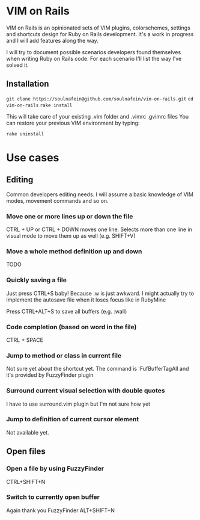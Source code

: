 # VIM on Rails

VIM on Rails is an opinionated sets of VIM plugins, colorschemes, settings
and shortcuts design for Ruby on Rails development. 
It's a work in progress and I will add features along the way.

I will try to document possible scenarios developers found themselves when
writing Ruby on Rails code. For each scenario I'll list the way I've solved it.

## Installation

`git clone https://soulnafein@github.com/soulnafein/vim-on-rails.git`
`cd vim-on-rails`
`rake install`

This will take care of your existing .vim folder and .vimrc .gvimrc files
You can restore your previous VIM environment by typing:

`rake uninstall`

# Use cases

## Editing

Common developers editing needs. I will assume a basic knowledge of VIM modes, 
movement commands and so on.

### Move one or more lines up or down the file

  CTRL + UP or CTRL + DOWN moves one line. Selects more than one line in 
  visual mode to move them up as well (e.g. SHIFT+V)

### Move a whole method definition up and down
 
  TODO

### Quickly saving a file

  Just press CTRL+S baby! Because :w is just awkward.
  I might actually try to implement the autosave file when it loses focus like in RubyMine
  
  Press CTRL+ALT+S to save all buffers (e.g. :wall)

### Code completion (based on word in the file)

  CTRL + SPACE

### Jump to method or class in current file

  Not sure yet about the shortcut yet. The command is
  :FufBufferTagAll and it's provided by FuzzyFinder plugin

### Surround current visual selection with double quotes

  I have to use surround.vim plugin but I'm not sure how yet

### Jump to definition of current cursor element
  
  Not available yet.

## Open files

### Open a file by using FuzzyFinder
  
  CTRL+SHIFT+N

### Switch to currently open buffer
  
  Again thank you FuzzyFinder
  ALT+SHIFT+N
